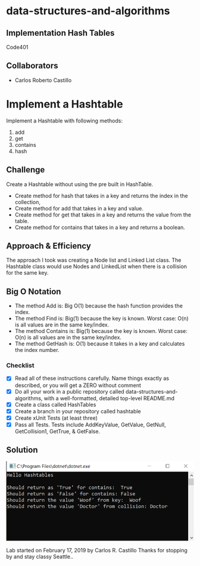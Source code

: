 # data-structures-and-algorithms
## Implementation Hash Tables
Code401 

## Collaborators
- Carlos Roberto Castillo

# Implement a Hashtable
<!-- Short summary or background information -->
Implement a Hashtable with following methods:
1. add
2. get
3. contains
4. hash

## Challenge
<!-- Description of the challenge -->
Create a Hashtable without using the pre built in HashTable.
- Create method for hash that takes in a key and returns the index in the collection,
- Create method for add that takes in a key and value.
- Create method for get that takes in a key and returns the value from the table.
- Create method for contains that takes in a key and returns a boolean.


## Approach & Efficiency

<!-- What approach did you take? Why? What is the Big O space/time for this approach? -->
The approach I took was creating a Node list and Linked List class.  The Hashtable class would use Nodes and LinkedList when there is a collision for the same key.

## Big O Notation
* The method Add is: Big O(1) because the hash function provides the index.
* The method Find is: Big(1) because the key is known.  Worst case: O(n) is all values are in the same key/index.
* The method Contains is: Big(1) because the key is known.  Worst case: O(n) is all values are in the same key/index.
* The method GetHash is: O(1) because it takes in a key and calculates the index number.

### Checklist

- [x] Read all of these instructions carefully. Name things exactly as described, or you will get a ZERO without comment
- [x] Do all your work in a public repository called data-structures-and-algorithms, with a well-formatted, detailed top-level README.md
- [x] Create a class called HashTables
- [x] Create a branch in your repository called hashtable
- [x] Create xUnit Tests (at least three)
- [X] Pass all Tests.  Tests include AddKeyValue, GetValue, GetNull, GetCollision1, GetTrue, & GetFalse.

## Solution
<!-- Embedded whiteboard image -->
![](../../assets/HashTable.PNG?raw=true)

Lab started on February 17, 2019 by Carlos R. Castillo
Thanks for stopping by and stay classy Seattle..